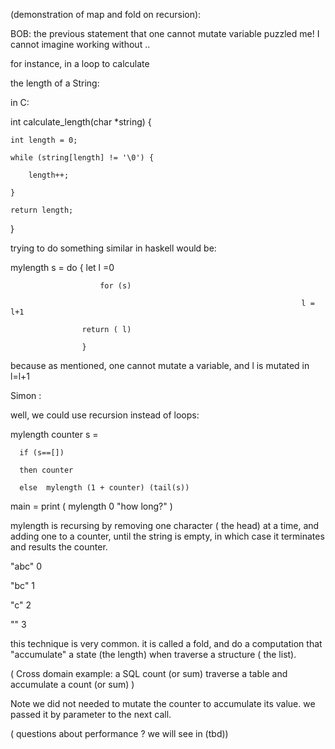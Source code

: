 (demonstration of map and fold on recursion):

BOB: the previous statement that one cannot mutate variable puzzled me! I cannot imagine working without ..

for instance, in a loop to calculate 

the length of a String:

in C: 

int calculate_length(char *string) {

    int length = 0;

    while (string[length] != '\0') {

        length++;

    }

    return length;

}

trying to do something similar in haskell would be:

mylength s = do  { let l =0

			            for (s)

			                                   			             l = l+1

			        return ( l)

			        }

because as mentioned, one cannot  mutate a variable, and l is mutated in l=l+1 

Simon : 

well, we could use recursion instead of loops:

mylength counter s = 

      if (s==[]) 

      then counter 

      else  mylength (1 + counter) (tail(s)) 

main = print (  mylength 0 "how long?" )

	

mylength is recursing by removing one character ( the head) at a time, and adding one to a counter, until the string is empty, in which case it terminates and results the counter.

 "abc" 0

"bc" 1

"c" 2	

"" 3

this technique is very common. it is called a fold,  and do a computation that "accumulate" a state (the length) when traverse a structure ( the list).

( Cross domain example: a SQL count (or sum) traverse a table and accumulate a count (or sum) )

Note we did not needed to mutate the counter to accumulate its value. we passed it by parameter to the next call.

( questions about performance ? we will see in (tbd))
